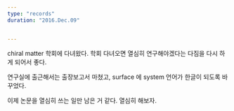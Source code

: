 ```yaml
---
type: "records"
duration: "2016.Dec.09"


---
```


 chiral matter 학회에 다녀왔다. 학회 다녀오면 열심히 연구해야겠다는 다짐을 다시 하게 되어서 좋다.

 연구실에 출근해서는 출장보고서 마쳤고, surface 에 system 언어가 한글이 되도록 바꾸었다.

 이제 논문을 열심히 쓰는 일만 남은 거 같다. 열심히 해보자.

 
